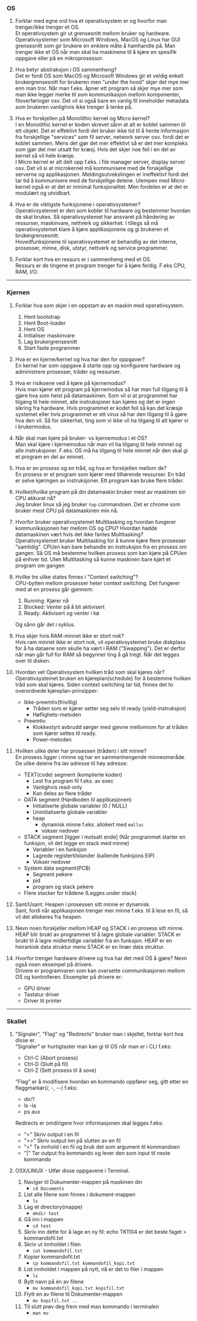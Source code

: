 ### OS

1.  Forklar med egne ord hva et operativsystem er og hvorfor man trenger/ikke trenger et OS.  
    Et operativsystem gir ut grensesnitt mellom bruker og hardware. Operativsystemer som Microsoft Windows, MacOS og Linux har GUI grensesnitt som gir brukere en enklere måte å hamhandle på. Man trenger ikke et OS når man skal ha maskinene til å kjøre en spesifik oppgave eller på en mikroprosessor.

2.  Hva betyr abstraksjon i OS sammenheng?  
    Det er fordi OS som MacOS og Microsoft Windows gir et veldig enkelt brukergrensesnitt for brukeren men "under the hood" skjer det mye mer enn man tror. Når man f.eks. åpner ett program så skjer mye mer som man ikke legger merke til som kommunikasjon mellom komponenter, filoverføringer osv. Det vil si også bare en vanlig fil inneholder metadata som brukeren vanlighvis ikke trenger å tenke på.

3.  Hva er forskjellen på Monolithic kernel og Micro kernel?  
    I en Monolithic kernel er koden skrevet sånn at alt er koblet sammen til ett objekt. Det er effektivt fordi det bruker ikke tid til å hente informasjon fra forskjellige "services" som fil server, network server osv. fordi det er koblet sammen. Mens det gjør det mer effektivt så er det mer kompleks som gjør det mer utsatt for kræsj. Hvis det skjer noe feil i en del av kernel så vil hele kræsje.  
    I Micro kernel er alt delt opp f.eks. i file manager server, display server osv. Det vil si at microkernel må kommunisere med de forskjellige serverne og applikasjonen. Meldingsutvekslingen er ineffektivt fordi det tar tid å kommunisere med de forskjellige delene. Ulempen med Micro kernel også er at det er minimal funksjonalitet. Men fordelen er at det er modulært og utvidbart.

4.  Hva er de viktigste funksjonene i operativsystemer?  
    Operativsystemet er den som kobler til hardware og bestemmer hvordan de skal brukes. Så operativsystemet har ansvaret på håndering av ressurser, maskinvare, nettverk og sikkerhet. I tillegs så må operativsystemet klare å kjøre applikasjonene og gi brukeren et brukergrensesnitt.  
    Hovedfunksjonene til operativsystemet er behandlig av det interne, prosesser, minne, disk, utstyr, nettverk og service programmer.
    

5.  Forklar kort hva en ressurs er i sammenheng med et OS.  
    Ressurs er de tingene et program trenger for å kjøre ferdig. F.eks CPU, RAM, I/O.

---

### Kjernen

1.  Forklar hva som skjer i en oppstart av en maskin med operativsystem.  
    1. Hent bootstrap
    2. Hent Boot-loader
    3. Hent OS
    4. Initialiser maskinvare
    5. Lag brukergrensesnitt
    6. Start faste programmer

2.  Hva er en kjerne/kernel og hva har den for oppgaver?  
    En kernel har som oppgave å starte opp og konfigurere hardware og administrere prosesser, tråder og ressurser.

3.  Hva er risikoene ved å kjøre på kjernemodus?  
    Hvis man kjører ett program på kjernemodus så har man full tilgang til å gjøre hva som helst på datamaskinen. Som vil si at programmet har tilgang til hele minnet, alle instruksjoner kan kjøres og det er ingen sikring fra hardware. Hvis programmet er kodet feil så kan det kræsje systemet eller hvis programmet er ett virus så har den tilgang til å gjøre hva den vil. Så for sikkerhet, ting som vi ikke vil ha tilgang til alt kjører vi i brukermodus.

4.  Når skal man kjøre på bruker- vs kjernemodus i et OS?  
    Man skal kjøre i kjernemodus når man vil ha tilgang til hele minnet og alle instruksjoner. F.eks. OS må ha tilgang til hele minnet når den skal gi et program en del av minnet.

5.  Hva er en prosess og en tråd, og hva er forskjellen mellom de?  
    En prosess er et program som kjører med tilhørende ressurser. En tråd er selve kjøringen av instruksjoner. Ett program kan bruke flere tråder.

6.  Hvilket/hvilke program på din datamaskin bruker mest av maskinen sin CPU akkurat nå?  
    Jeg bruker linux så jeg bruker `top` commandoen. Det er chrome som bruker mest CPU på datamaskinen min nå.

7.  Hvorfor bruker operativsystemet Multitasking og hvordan fungerer kommunikasjonen her mellom OS og CPU? Hvordan hadde datamaskinen vært hvis det ikke fantes Multitasking?  
    Operativsystemet bruker Multitasking for å kunne kjøre flere prosesser "samtidig". CPUen kan bare behandle en instruksjon fra en prosess om gangen. Så OS må bestemme hvilken prosess som kan kjøre på CPUen på enhver tid. Uten Multitasking så kunne maskinen bare kjørt et program om gangen 

8.  Hvilke tre ulike states finnes i "Context switching"?  
    CPU-bytten mellom prosesser heter context switching. Det fungerer med at en prosess går gjennom:

    1. Running: Kjører nå
    2. Blocked: Venter på å bli aktivisert
    3. Ready: Aktivisert og venter i kø

    Og sånn går det i syklus.

9.  Hva skjer hvis RAM-minnet ikke er stort nok?  
    Hvis ram minnet ikke er stort nok, vil operativsystemet bruke diskplass for å ha dataene som skulle ha vært i RAM ("Swapping"). Det er derfor når man går full for RAM så begynner ting å gå tregt. Når det legges over til disken.

10. Hvordan vet Operativsystem hvilken tråd som skal kjøres når?  
    Operativsystemet bruken en kjøreplan(schedule) for å bestemme hvilken tråd som skal kjøres. Siden context switching tar tid, finnes det to overordnede kjøreplan-prinsipper:

    - Ikke-preemtiv(frivillig)
        - Tråden som er kjører setter seg selv til ready (yield-instruksjon)
        - Høflighets-metoden
    - Preemtiv.
        - Klokkestyrt avbrudd sørger med gjevne mellomrom for at tråden som kjører settes til ready.
        - Power-metoden

11. Hvilken ulike deler har prosessen (tråden) i sitt minne?  
    En prosess ligger i minne og har en sammenhengende minneomeråde.  
    De ulike delene fra lav adresse til høy adresse:

    - TEXT(code) segment (kompilerte koden)
        - Lest fra program fil f.eks. av exec
        - Vanlighvis read-only
        - Kan deles av flere tråder
    - DATA segment (Hardkoden til applikasjonen)
        - Initialiserte globale variabler (0 / NULL)
        - Uninitialiserte globale variabler
        - heap
            - dynamisk minne f.eks. allokert med `malloc`
            - vokser nedover
    - STACK segment [ligger i motsatt ende] (Når programmet starter en funksjon, vil det legge en stack med minne)
        - Variabler i en funksjon
        - Lagrede registertilstander (kallende funksjons EIP)
        - Vokser nedover
    - System data segment(PCB)
        - Segment pekere
        - pid
        - program og stack pekere
    - Flere stacker for trådene (Legges under stack)

12. Sant/Usant: Heapen i prosessen sitt minne er dynamisk.  
    Sant, fordi når applikasjonen trenger mer minne f.eks. til å lese en fil, så vil det allokeres fra heapen.

13. Nevn noen forskjeller mellom HEAP og STACK i en prosess sitt minne.  
    HEAP blir brukt av programmet til å lagre globale variabler. STACK er brukt til å lagre midlertidige variabler fra en funksjon. HEAP er en heirarkisk data struktur mens STACK er en linær data struktur.

14. Hvorfor trenger hardware drivere og hva har det med OS å gjøre? Nevn også noen eksempel på drivere.  
    Drivere er programvaren som kan oversette communikasjonen mellom OS og kontrolleren. Eksempler på drivere er:
    - GPU driver
    - Tastatur driver
    - Driver til printer

---

### Skallet

1.  "Signaler", "Flag" og "Redirects" bruker man i skjellet, forklar kort hva disse er.  
    "Signaler" er hurtigtaster man kan gi til OS når man er i CLI f.eks: 
    
    - Ctrl-C (Abort prosess)
    - Ctrl-D (Slutt på fil)
    - Ctrl-Z (Sett prosess til å sove)
    
    "Flag" er å modifisere hvordan en kommando oppfører seg, gitt etter en flaggmarkør(/, -, --) f.eks:
    
    - dir/?
    - ls -la
    - ps aux
    
    Redirects er omdirigere hvor informasjonen skal legges f.eks: 
    
    - ">" Skriv output i en fil
    - ">>" Skriv output inn på slutten av en fil
    - "<" Ta innhold i en fil og bruk det som argument til kommandoen
    - "|" Tar output fra kommando og lever den som input til neste kommando

2.  OSX/LINUX - Utfør disse oppgavene i Terminal.
    1. Naviger til Dokumenter-mappen på maskinen din
        - `cd Documents`
    2. List alle filene som finnes i dokument-mappen
        - `ls`
    3. Lag et directory(mappe)
        - `mkdir test`
    4. Gå inn i mappen
        - `cd test`
    5. Skriv inn dette for å lage en ny fil: echo TK1104 er det beste faget > kommandofil.txt
    6. Skriv ut innholdet i filen
        - `cat kommandofil.txt`
    7. Kopier kommandofil.txt
        - `cp kommandofil.txt kommandofil_kopi.txt`
    8. List innholdet i mappen på nytt, nå er det to filer i mappen
        - `ls`
    9. Bytt navn på én av filene
        - `mv kommandofil_kopi.txt kopifil.txt`
    10. Flytt en av filene til Dokumenter-mappen
        - `mv kopifil.txt ..`
    11. Til slutt prøv deg frem med man kommando i terminalen
        - `man mv`